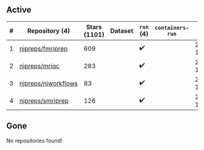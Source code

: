 ## Active
| # | Repository (4) | Stars (1101) | Dataset | `run` (4) | `containers-run` | Last Modified |
| --- | --- | --- | --- | --- | --- | --- |
| 1 | [nipreps/fmriprep](https://github.com/nipreps/fmriprep) | 609 |  | :heavy_check_mark: |  | 2024-05-18 16:21:41+00:00 |
| 2 | [nipreps/mriqc](https://github.com/nipreps/mriqc) | 283 |  | :heavy_check_mark: |  | 2024-05-16 15:41:52+00:00 |
| 3 | [nipreps/niworkflows](https://github.com/nipreps/niworkflows) | 83 |  | :heavy_check_mark: |  | 2024-05-17 14:12:07+00:00 |
| 4 | [nipreps/smriprep](https://github.com/nipreps/smriprep) | 126 |  | :heavy_check_mark: |  | 2024-05-16 18:50:46+00:00 |

## Gone
No repositories found!
